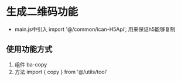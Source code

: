 # 生成二维码功能
- main.js中引入 import '@/common/ican-H5Api', 用来保证h5能够复制

## 使用功能方式
1. 组件 ba-copy
2. 方法 import { copy } from '@/utils/tool'

